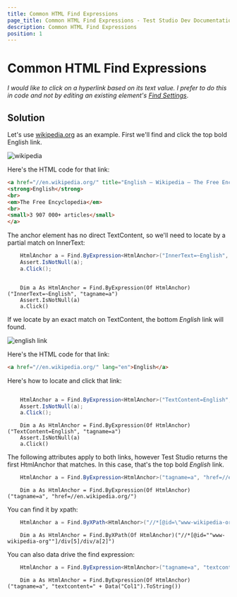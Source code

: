```yaml
---
title: Common HTML Find Expressions
page_title: Common HTML Find Expressions - Test Studio Dev Documentation
description: Common HTML Find Expressions
position: 1
---
```

# Common HTML Find Expressions

*I would like to click on a hyperlink based on its text value. I prefer to do this in code and not by editing an existing element's <a href="/features/elements-explorer/find-element" target="_blank">Find Settings</a>*.

## Solution

Let's use <a href="http://www.wikipedia.org/" target="_blank">wikipedia.org</a> as an example. First we'll find and click the top bold English link.

![wikipedia][1]

Here's the HTML code for that link:

````HTML
<a href="//en.wikipedia.org/" title="English — Wikipedia — The Free Encyclopedia">
<strong>English</strong>
<br>
<em>The Free Encyclopedia</em>
<br>
<small>3 907 000+ articles</small>
</a>
````

The anchor element has no direct TextContent, so we'll need to locate by a partial match on InnerText:

````C#
    HtmlAnchor a = Find.ByExpression<HtmlAnchor>("InnerText=~English", "tagname=a");
    Assert.IsNotNull(a);
    a.Click();
````
````VB

    Dim a As HtmlAnchor = Find.ByExpression(Of HtmlAnchor)("InnerText=~English", "tagname=a")
    Assert.IsNotNull(a)
    a.Click()
````

If we locate by an exact match on TextContent, the bottom *English* link will found.

![english link][2]

Here's the HTML code for that link:

````HTML
<a href="//en.wikipedia.org/" lang="en">English</a>
````

Here's how to locate and click that link:

````C#

    HtmlAnchor a = Find.ByExpression<HtmlAnchor>("TextContent=English", "tagname=a");
    Assert.IsNotNull(a);
    a.Click();
````
````VB
    Dim a As HtmlAnchor = Find.ByExpression(Of HtmlAnchor)("TextContent=English", "tagname=a")
    Assert.IsNotNull(a)
    a.Click()
````

The following attributes apply to both links, however Test Studio returns the first HtmlAnchor that matches. In this case, that's the top bold *English* link.

````C#
    HtmlAnchor a = Find.ByExpression<HtmlAnchor>("tagname=a", "href=//en.wikipedia.org/");
````
````VB
    Dim a As HtmlAnchor = Find.ByExpression(Of HtmlAnchor)("tagname=a", "href=//en.wikipedia.org/")
````

You can find it by xpath:

````C#
    HtmlAnchor a = Find.ByXPath<HtmlAnchor>("//*[@id=\"www-wikipedia-org\"]/div[5]/div/a[2]");
````
````VB
    Dim a As HtmlAnchor = Find.ByXPath(Of HtmlAnchor)("//*[@id=""www-wikipedia-org""]/div[5]/div/a[2]")
````

You can also data drive the find expression:

````C#
    HtmlAnchor a = Find.ByExpression<HtmlAnchor>("tagname=a", "textcontent=" + Data["Col1"].ToString());
````
````VB
    Dim a As HtmlAnchor = Find.ByExpression(Of HtmlAnchor)("tagname=a", "textcontent=" + Data("Col1").ToString())
````

[1]: images/common-find-expressions/fig1.png
[2]: images/common-find-expressions/fig2.png
